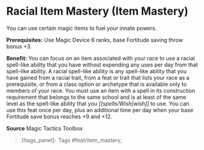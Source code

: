 ﻿---
cssclass: [feats]

---
# Racial Item Mastery (Item Mastery)

You can use certain magic items to fuel your innate powers.

**Prerequisites:** Use Magic Device 6 ranks, base Fortitude saving throw bonus +3.

**Benefit:** You can focus on an item associated with your race to use a racial spell-like ability that you have without expending any uses per day from that spell-like ability. A racial spell-like ability is any spell-like ability that you have gained from a racial trait, from a feat or trait that lists your race as a prerequisite, or from a class option or archetype that is available only to members of your race. You must use an item with a spell in its construction requirement that belongs to the same school and is at least of the same level as the spell-like ability that you _[[spells/Wish|wish]]_ to use. You can use this feat once per day, plus an additional time per day when your base Fortitude save bonus reaches +9 and +12.

**Source** Magic Tactics Toolbox
>[!tags_panel]- Tags
> #feat/item_mastery, 